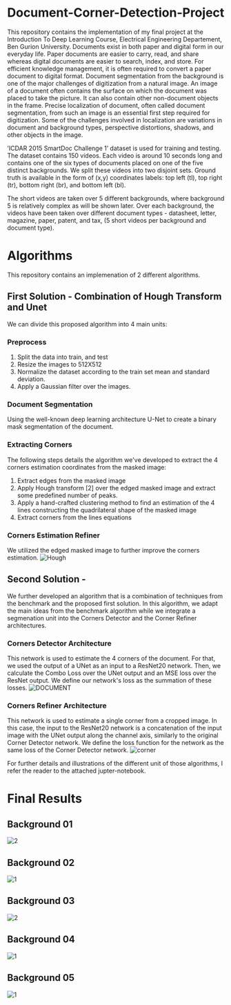 # Document-Corner-Detection-Project

This repository contains the implementation of my final project at the Introduction To Deep Learning Course, Electrical Engineering Departement, Ben Gurion University. 
Documents exist in both paper and digital form in our everyday life. Paper documents are easier to carry, read, and share whereas digital documents are easier to search, index, and store. For efficient knowledge management, it is often required to convert a paper document to digital format.   Document segmentation from the background is one of the major challenges of digitization from a natural image. An image of a document often contains the surface on which the document was placed to take the picture. It can also contain other non-document objects in the frame. Precise localization of document, often called document segmentation, from such an image is an essential first step required for digitization. Some of the challenges involved in localization are variations in document and background types, perspective distortions, shadows, and other objects in the image.

’ICDAR 2015 SmartDoc Challenge 1’ dataset is used for training and testing. The dataset contains 150 videos. Each video is around 10 seconds long and contains one of the six types of documents placed on one of the five distinct backgrounds. We split these videos into two disjoint sets.
Ground truth is available in the form of (x,y) coordinates labels:
top left (tl), top right (tr), bottom right (br), and bottom left (bl).

The short videos are taken over 5 different backgrounds, where background 5 is relatively complex as will be shown later.
Over each background, the videos have been taken over different document types - datasheet, letter, magazine, paper, patent, and tax, (5 short videos per background and document type).
# Algorithms
This repository contains an implemenation of 2 different algorithms.

## First Solution - Combination of Hough Transform and Unet
We can divide this proposed algorithm into 4 main units:

### Preprocess
1.   Split the data into train, and test
2.   Resize the images to 512X512
3.   Normalize the dataset according to the train set mean and standard deviation.
4.   Apply a Gaussian filter over the images.

### Document Segmentation
Using the well-known deep learning architecture U-Net to create a binary mask segmentation of the document.

### Extracting Corners
The following steps details the algorithm we've developed to extract the 4 corners estimation coordinates from the masked image:
1. Extract edges from the masked image
2.   Apply Hough transform [2] over the edged masked image and extract some predefined number of peaks.
3.   Apply a hand-crafted clustering method to find an estimation of the 4 lines constructing the quadrilateral shape of the masked image
4. Extract corners from the lines equations

### Corners Estimation Refiner
We utilized the edged masked image to further improve the corners estimation.
![Hough](https://user-images.githubusercontent.com/49431639/156583140-7e9a53d3-7f7f-44a3-bdba-7c5f79663251.png)


## Second Solution - 
We further developed an algorithm that is a combination of techniques from the benchmark and the proposed first solution. In this algorithm, we adapt the main ideas from the benchmark algorithm while we integrate a segmenation unit into the Corners Detector and the Corner Refiner architectures.

### Corners Detector Architecture
This network is used to estimate the 4 corners of the document. For that, we used the output of a UNet as an input to a ResNet20 network. Then, we calculate the Combo Loss over the UNet output and an MSE loss over the ResNet output. We define our network's loss as the summation of these losses. 
![DOCUMENT](https://user-images.githubusercontent.com/49431639/156582980-1dd899ab-9dad-4be8-925c-cc0d9518c1b9.png)

### Corners Refiner Architecture
This network is used to estimate a single corner from a cropped image. In this case, the input to the ResNet20 network is a concatenation of the input image  with the UNet output along the channel axis, similarly to the original Corner Detector network. We define the loss function for the network as the same loss of the Corner Detector network. 
![corner](https://user-images.githubusercontent.com/49431639/156583032-c8b7c878-e8be-46f8-94e4-39e7fae6900b.png)

For further details and illustrations of the different unit of those algorithms, I refer the reader to the attached jupter-notebook.

# Final Results
## Background 01
![2](https://user-images.githubusercontent.com/49431639/156577861-0356024b-f741-4e69-a451-fcc00433ecd2.jpg)
## Background 02
![1](https://user-images.githubusercontent.com/49431639/156576860-c4d643a1-74b2-4911-ab91-83f48a0c83d8.jpg)
## Background 03
![2](https://user-images.githubusercontent.com/49431639/156577952-91b71fcd-a4f8-4251-91c3-c61152f91ec4.jpg)
## Background 04
![1](https://user-images.githubusercontent.com/49431639/156576982-058884f5-e05c-4130-8b01-d803b67a6c36.jpg)
## Background 05
![1](https://user-images.githubusercontent.com/49431639/156576999-bf7bbb8c-23cc-4c0e-a59a-a4f748b6b9eb.jpg)



